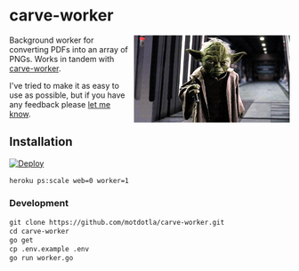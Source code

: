 # carve-worker

<img src="https://raw.githubusercontent.com/motdotla/carve-worker/master/carve-worker.gif" alt="carve-worker" align="right" width="280" />

Background worker for converting PDFs into an array of PNGs. Works in tandem with [carve-worker](https://github.com/motdotla/carve-worker).

I've tried to make it as easy to use as possible, but if you have any feedback please [let me know](mailto:mot@mot.la).

## Installation

[![Deploy](https://www.herokucdn.com/deploy/button.png)](https://heroku.com/deploy)

```
heroku ps:scale web=0 worker=1
```

### Development
```
git clone https://github.com/motdotla/carve-worker.git
cd carve-worker
go get
cp .env.example .env
go run worker.go
```
